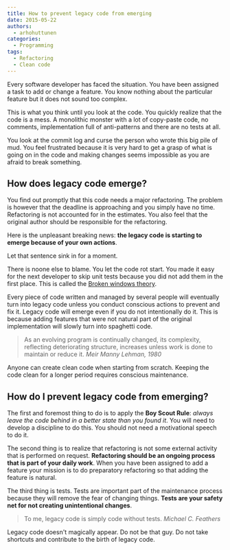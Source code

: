 ```yaml
---
title: How to prevent legacy code from emerging
date: 2015-05-22
authors:
  - arhohuttunen
categories:
  - Programming
tags:
  - Refactoring
  - Clean code
---
```


Every software developer has faced the situation. You have been assigned a task to add or change a feature. You know nothing about the particular feature but it does not sound too complex.

This is what you think until you look at the code. You quickly realize that the code is a mess. A monolithic monster with a lot of copy-paste code, no comments, implementation full of anti-patterns and there are no tests at all.

You look at the commit log and curse the person who wrote this big pile of mud. You feel frustrated because it is very hard to get a grasp of what is going on in the code and making changes seems impossible as you are afraid to break something.

## How does legacy code emerge?

You find out promptly that this code needs a major refactoring. The problem is however that the deadline is approaching and you simply have no time. Refactoring is not accounted for in the estimates. You also feel that the original author should be responsible for the refactoring.

Here is the unpleasant breaking news: **the legacy code is starting to emerge because of your own actions**.

Let that sentence sink in for a moment.

There is noone else to blame. You let the code rot start. You made it easy for the next developer to skip unit tests because you did not add them in the first place. This is called the [Broken windows theory](https://en.wikipedia.org/wiki/Broken_windows_theory).

Every piece of code written and managed by several people will eventually turn into legacy code unless you conduct conscious actions to prevent and fix it. Legacy code will emerge even if you do not intentionally do it. This is because adding features that were not natural part of the original implementation will slowly turn into spaghetti code.

> As an evolving program is continually changed, its complexity, reflecting deteriorating structure, increases unless work is done to maintain or reduce it.
<cite>Meir Manny Lehman, 1980</cite>

Anyone can create clean code when starting from scratch. Keeping the code clean for a longer period requires conscious maintenance.

## How do I prevent legacy code from emerging?

The first and foremost thing to do is to apply the **Boy Scout Rule**: _always leave the code behind in a better state than you found it_. You will need to develop a discipline to do this. You should not need a motivational speech to do it.

The second thing is to realize that refactoring is not some external activity that is performed on request. **Refactoring should be an ongoing process that is part of your daily work**. When you have been assigned to add a feature your mission is to do preparatory refactoring so that adding the feature is natural.

The third thing is tests. Tests are important part of the maintenance process because they will remove the fear of changing things. **Tests are your safety net for not creating unintentional changes**.

> To me, legacy code is simply code without tests.
<cite>Michael C. Feathers</cite>

Legacy code doesn't magically appear. Do not be that guy. Do not take shortcuts and contribute to the birth of legacy code.
